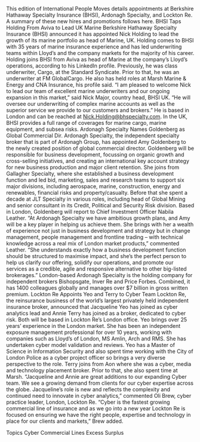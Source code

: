 This edition of International People Moves details appointments at Berkshire Hathaway Specialty Insurance (BHSI), Ardonagh Specialty, and Lockton Re.
A summary of these new hires and promotions follows here.
BHSI Taps Holding From Aviva to Lead UK Marine
Berkshire Hathaway Specialty Insurance (BHSI) announced it has appointed Nick Holding to lead the growth of its marine portfolio as head of Marine, UK.
Holding comes to BHSI with 35 years of marine insurance experience and has led underwriting teams within Lloyd’s and the company markets for the majority of his career.
Holding joins BHSI from Aviva as head of Marine at the company’s Lloyd’s operations, according to his LinkedIn profile. Previously, he was class underwriter, Cargo, at the Standard Syndicate. Prior to that, he was an underwriter at FM GlobalCargo. He also has held roles at Marsh Marine & Energy and CNA Insurance, his profile said.
“I am pleased to welcome Nick to lead our team of excellent marine underwriters and our ongoing expansion in this market,” said Nick Major, country head, BHSI UK. “He will oversee our underwriting of complex marine accounts as well as the superior service we provide to our customers and brokers.”
He is based in London and can be reached at Nick.Holding@bhspecialty.com.
In the UK, BHSI provides a full range of coverages for marine cargo, marine equipment, and subsea risks.
Ardonagh Specialty Names Goldenberg as Global Commercial Dir.
Ardonagh Specialty, the independent specialty broker that is part of Ardonagh Group, has appointed Amy Goldenberg to the newly created position of global commercial director.
Goldenberg will be responsible for business development, focussing on organic growth and cross-selling initiatives, and creating an international key account strategy for new business production and major client retention.
She joins from Gallagher Specialty, where she established a business development function and led bid, marketing, sales and research teams to support six major divisions, including aerospace, marine, construction, energy and renewables, financial risks and property/casualty. Before that she spent a decade at JLT Specialty in various roles, including head of Global Mining and senior consultant in its Credit, Political and Security Risk division.
Based in London, Goldenberg will report to Chief Investment Officer Nabila Leather.
“At Ardonagh Specialty we have ambitious growth plans, and Amy will be a key player in helping us achieve them. She brings with her a wealth of experience not just in business development and strategy but in change management, people management and frontline trading – with technical knowledge across a real mix of London market products,” commented Leather.
“She understands exactly how a business development function should be structured to maximise impact, and she’s the perfect person to help us clarify our offering, solidify our operations, and promote our services as a credible, agile and responsive alternative to other big-listed brokerages.”
London-based Ardonagh Specialty is the holding company for independent brokers Bishopsgate, Inver Re and Price Forbes. Combined, it has 1400 colleagues globally and manages over $7 billion in gross written premium.
Lockton Re Appoints Yeo and Terry to Cyber Team
Lockton Re, the reinsurance business of the world’s largest privately held independent insurance broker, announced that Jacqueline Yeo has joined as cyber analytics lead and Annie Terry has joined as a broker, dedicated to cyber risk. Both will be based in Lockton Re’s London office.
Yeo brings over 25 years’ experience in the London market. She has been an independent exposure management professional for over 10 years, working with companies such as Lloyd’s of London, MS Amlin, Arch and RMS. She has undertaken cyber model validation and reviews.
Yeo has a Master of Science in Information Security and also spent time working with the City of London Police as a cyber project officer so brings a very diverse perspective to the role. Terry joins from Aon where she was a cyber, media and technology placement broker. Prior to that, she also spent time at Marsh.
“Jacqueline and Annie are great additions to our expanding Cyber team. We see a growing demand from clients for our cyber expertise across the globe. Jacqueline’s role is new and reflects the complexity and continued need to innovate in cyber analytics,” commented Oli Brew, cyber practice leader, London, Lockton Re.
“Cyber is the fastest growing commercial line of insurance and as we go into a new year Lockton Re is focused on ensuring we have the right people, expertise and technology in place for our clients and markets,” Brew added.

Topics
Cyber
Commercial Lines
Excess Surplus
